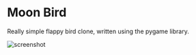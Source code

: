 # Moon Bird
Really simple flappy bird clone, written using the pygame library.

![screenshot](https://i.imgur.com/03AoreC.png)
